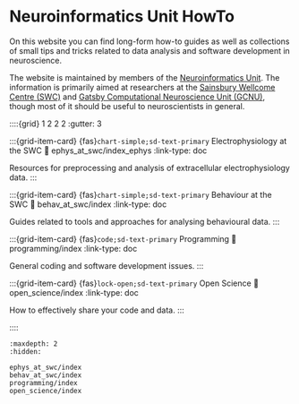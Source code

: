 # Neuroinformatics Unit HowTo

On this website you can find long-form how-to guides as well as collections of small tips and tricks related to data analysis and software development in neuroscience.

The website is maintained by members of the [Neuroinformatics Unit](https://neuroinformatics.dev). 
The information is primarily aimed at researchers at the [Sainsbury Wellcome Centre (SWC)](https://www.sainsburywellcome.org/web/) 
and 
[Gatsby Computational Neuroscience Unit (GCNU)](https://www.ucl.ac.uk/gatsby/gatsby-computational-neuroscience-unit), 
though most of it should be useful to neuroscientists in general.


::::{grid} 1 2 2 2
:gutter: 3

:::{grid-item-card} {fas}`chart-simple;sd-text-primary` Electrophysiology at the SWC
:link: ephys_at_swc/index_ephys
:link-type: doc

Resources for preprocessing and analysis of extracellular electrophysiology data.
:::

:::{grid-item-card} {fas}`chart-simple;sd-text-primary` Behaviour at the SWC
:link: behav_at_swc/index
:link-type: doc

Guides related to tools and approaches for analysing behavioural data.
:::

:::{grid-item-card} {fas}`code;sd-text-primary` Programming
:link: programming/index
:link-type: doc

General coding and software development issues.
:::

:::{grid-item-card} {fas}`lock-open;sd-text-primary` Open Science
:link: open_science/index
:link-type: doc

How to effectively share your code and data.
:::

::::


```{toctree}
:maxdepth: 2
:hidden:

ephys_at_swc/index
behav_at_swc/index
programming/index
open_science/index
```
